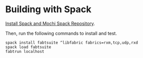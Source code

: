 # Building with Spack

[Install Spack and Mochi Spack Repository](https://mochi.readthedocs.io/en/latest/installing.html#installing-spack-and-the-mochi-repository).

Then, run the following commands to install and test.

    spack install fabtsuite ^libfabric fabrics=rxm,tcp,udp,rxd
    spack load fabtsuite
    fabtrun localhost
